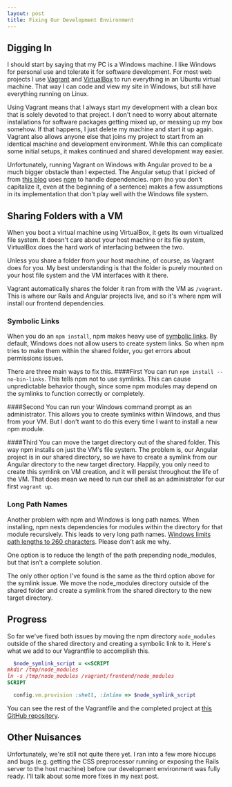 ```yaml
---
layout: post
title: Fixing Our Development Environment
---
```


## Digging In

I should start by saying that my PC is a Windows machine. I like Windows for personal use and tolerate it for software development. For most web projects I use [Vagrant](https://www.vagrantup.com/) and [VirtualBox](https://www.virtualbox.org/) to run everything in an Ubuntu virtual machine. That way I can code and view my site in Windows, but still have everything running on Linux.

Using Vagrant means that I always start my development with a clean box that is solely devoted to that project.  I don't need to worry about alternate installations for software packages getting mixed up, or messing up my box somehow. If that happens, I just delete my machine and start it up again. Vagrant also allows anyone else that joins my project to start from an identical machine and development environment. While this can complicate some initial setups, it makes continued and shared development way easier.

Unfortunately, running Vagrant on Windows with Angular proved to be a much bigger obstacle than I expected. The Angular setup that I picked of from [this blog](http://www.angularonrails.com/ruby-on-rails-angularjs-single-page-application/) uses [npm](https://www.npmjs.org/) to handle dependencies. npm (no you don't capitalize it, even at the beginning of a sentence) makes a few assumptions in its implementation that don't play well with the Windows file system.

## Sharing Folders with a VM

When you boot a virtual machine using VirtualBox, it gets its own virtualized file system. It doesn't care about your host machine or its file system, VirtualBox does the hard work of interfacing between the two.

Unless you share a folder from your host machine, of course, as Vagrant does for you. My best understanding is that the folder is purely mounted on your host file system and the VM interfaces with it there.

Vagrant automatically shares the folder it ran from with the VM as `/vagrant`. This is where our Rails and Angular projects live, and so it's where npm will install our frontend dependencies.

### Symbolic Links

When you do an `npm install`, npm makes heavy use of [symbolic links](http://en.wikipedia.org/wiki/Symbolic_link). By default, Windows does not allow users to create system links. So when npm tries to make them within the shared folder, you get errors about permissions issues.

There are three main ways to fix this. 
####First
You can run `npm install --no-bin-links`. This tells npm not to use symlinks. This can cause unpredictable behavior though, since some npm modules may depend on the symlinks to function correctly or completely.

####Second
You can run your Windows command prompt as an administrator. This allows you to create symlinks within Windows, and thus from your VM. But I don't want to do this every time I want to install a new npm module.

####Third
You can move the target directory out of the shared folder. This way npm installs on just the VM's file system. The problem is, our Angular project is in our shared directory, so we have to create a symlink from our Angular directory to the new target directory. Happily, you only need to create this symlink on VM creation, and it will persist throughout the life of the VM. That does mean we need to run our shell as an administrator for our first `vagrant up`.

### Long Path Names

Another problem with npm and Windows is long path names. When installing, npm nests dependencies for modules within the directory for that module recursively. This leads to very long path names. [Windows limits path lengths to 260 characters](http://stackoverflow.com/a/265782/2490035). Please don't ask me why.

One option is to reduce the length of the path prepending node_modules, but that isn't a complete solution.

The only other option I've found is the same as the third option above for the symlink issue. We move the node_modules directory outside of the shared folder and create a symlink from the shared directory to the new target directory.

## Progress

So far we've fixed both issues by moving the npm directory `node_modules` outside of the shared directory and creating a symbolic link to it. Here's what we add to our Vagrantfile to accomplish this.

```ruby
  $node_symlink_script = <<SCRIPT
mkdir /tmp/node_modules
ln -s /tmp/node_modules /vagrant/frontend/node_modules
SCRIPT

  config.vm.provision :shell, :inline => $node_symlink_script
```

You can see the rest of the Vagrantfile and the completed project at [this GitHub repository](https://github.com/brentax/vagrant-rails-api-angular). 

## Other Nuisances

Unfortunately, we're still not quite there yet. I ran into a few more hiccups and bugs (e.g. getting the CSS preprocessor running or exposing the Rails server to the host machine) before our development environment was fully ready. I'll talk about some more fixes in my next post.
